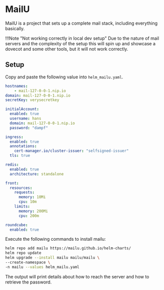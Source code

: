 # MailU

MailU is a project that sets up a complete mail stack, including everything basically.

!!!Note "Not working correctly in local dev setup"
    Due to the nature of mail servers and the complexity of the setup this will spin up and showcase a dovecot and some other tools, but it will not work correctly.

## Setup

Copy and paste the following value into `helm_mailu.yaml`.

```yaml
hostnames: 
    - mail-127-0-0-1.nip.io
domain: mail-127-0-0-1.nip.io
secretKey: verysecretkey

initialAccount:
  enabled: true
  username: hans
  domain: mail-127-0-0-1.nip.io
  password: "dampf"

ingress:
  enabled: true
  annotations:
    cert-manager.io/cluster-issuer: "selfsigned-issuer"
  tls: true

redis:
  enabled: true
  architecture: standalone

front:
  resources:
    requests:
      memory: 10Mi
      cpu: 10m
    limits:
      memory: 200Mi
      cpu: 200m

roundcube:
  enabled: true
```

Execute the following commands to install mailu:

```sh
helm repo add mailu https://mailu.github.io/helm-charts/
helm repo update
helm upgrade --install mailu mailu/mailu \
--create-namespace \
-n mailu --values helm_mailu.yaml
```

The output will print details about how to reach the server and how to retrieve the password.

